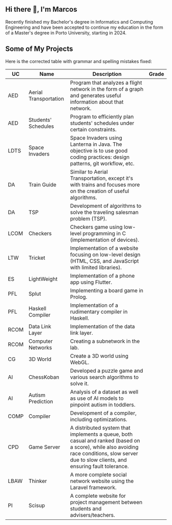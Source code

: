 ## Hi there 👋, I'm Marcos

Recently finished my Bachelor's degree in Informatics and Computing Engineering and have been accepted to continue my education in the form of a Master's degree in Porto University, starting in 2024.

## Some of My Projects

Here is the corrected table with grammar and spelling mistakes fixed:

| UC   | Name                  | Description                                                                                                                                                                      | Grade |
| ---- | --------------------- | -------------------------------------------------------------------------------------------------------------------------------------------------------------------------------- | ----- |
| AED  | Aerial Transportation | Program that analyzes a flight network in the form of a graph and generates useful information about that network.                                                               |       |
| AED  | Students' Schedules   | Program to efficiently plan students' schedules under certain constraints.                                                                                                       |       |
| LDTS | Space Invaders        | Space Invaders using Lanterna in Java. The objective is to use good coding practices: design patterns, git workflow, etc.                                                        |       |
| DA   | Train Guide           | Similar to Aerial Transportation, except it's with trains and focuses more on the creation of useful algorithms.                                                                 |       |
| DA   | TSP                   | Development of algorithms to solve the traveling salesman problem (TSP).                                                                                                         |       |
| LCOM | Checkers              | Checkers game using low-level programming in C (implementation of devices).                                                                                                      |       |
| LTW  | Tricket               | Implementation of a website focusing on low-level design (HTML, CSS, and JavaScript with limited libraries).                                                                    |       |
| ES   | LightWeight           | Implementation of a phone app using Flutter.                                                                                                                                     |       |
| PFL  | Splut                 | Implementing a board game in Prolog.                                                                                                                                             |       |
| PFL  | Haskell Compiler      | Implementation of a rudimentary compiler in Haskell.                                                                                                                             |       |
| RCOM | Data Link Layer       | Implementation of the data link layer.                                                                                                                                           |       |
| RCOM | Computer Networks     | Creating a subnetwork in the lab.                                                                                                                                                |       |
| CG   | 3D World              | Create a 3D world using WebGL.                                                                                                                                                   |       |
| AI   | ChessKoban            | Developed a puzzle game and various search algorithms to solve it.                                                                                                              |       |
| AI   | Autism Prediction     | Analysis of a dataset as well as use of AI models to pinpoint autism in toddlers.                                                                                                |       |
| COMP | Compiler              | Development of a compiler, including optimizations.                                                                                                                              |       |
| CPD  | Game Server           | A distributed system that implements a queue, both casual and ranked (based on a score), while also avoiding race conditions, slow server due to slow clients, and ensuring fault tolerance. |       |
| LBAW | Thinker               | A more complete social network website using the Laravel framework.                                                                                                              |       |
| PI   | Scisup                | A complete website for project management between students and advisers/teachers.                                                                                                                                |       |

<!--
**MarcosCosta2022/MarcosCosta2022** is a ✨ _special_ ✨ repository because its `README.md` (this file) appears on your GitHub profile.

Here are some ideas to get you started:

- 🔭 I’m currently working on ...
- 🌱 I’m currently learning ...
- 👯 I’m looking to collaborate on ...
- 🤔 I’m looking for help with ...
- 💬 Ask me about ...
- 📫 How to reach me: ...
- 😄 Pronouns: ...
- ⚡ Fun fact: ...
-->
